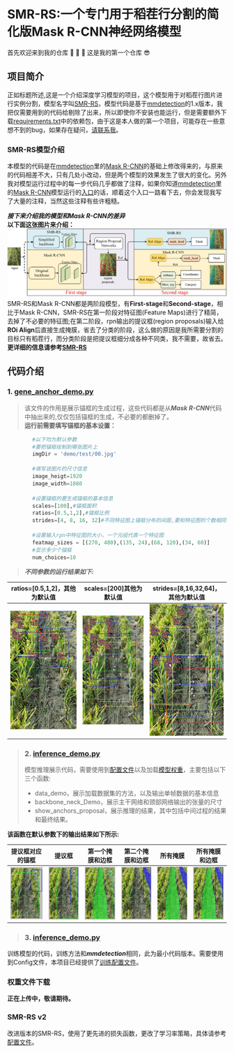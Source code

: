 # SMR-RS:一个专门用于稻茬行分割的简化版Mask R-CNN神经网络模型
首先欢迎来到我的仓库 :clap: :clap: :clap: 这是我的第一个仓库 :sunglasses:
## 项目简介
正如标题所述,这是一个介绍深度学习模型的项目，这个模型用于对稻茬行图片进行实例分割，模型名字叫[SMR-RS](https://www.mdpi.com/2076-3417/13/16/9136 "论文地址")，模型代码是基于[mmdetection](https://github.com/open-mmlab/mmdetection "mmdetection")的1.x版本，我把仅需要用到的代码给剔除了出来，所以即使你不安装也能运行，但是需要额外下载[requirements.txt](/requirements.txt)中的依赖包，由于这是本人做的第一个项目，可能存在一些意想不到的bug，如果存在疑问，[请联系我](2812344948@qq.com "2812344948@qq.com")。
### SMR-RS模型介绍
本模型的代码是在[mmdetection](https://github.com/open-mmlab/mmdetection "mmdetection")里的[Mask R-CNN](https://arxiv.org/pdf/1703.06870)的基础上修改得来的，与原来的代码相差不大，只有几处小改动，但是两个模型的效果发生了很大的变化。另外我对模型运行过程中的每一步代码几乎都做了注释，如果你知道[mmdetection](https://github.com/open-mmlab/mmdetection "mmdetection")里的[Mask R-CNN](https://arxiv.org/pdf/1703.06870)模型运行的[入口](RRdet\model\detectors\two_stage.py)的话，顺着这个入口一路看下去，你会发现我写了大量的注释，当然这些注释有些许粗糙。

***接下来介绍我的模型和Mask R-CNN的差异***  
**以下面这张图片来介绍：** 
![模型对比](./demo/README/00.jpg "模型对比")
SMR-RS和Mask R-CNN都是两阶段模型，有**First-stage**和**Second-stage**，相比于Mask R-CNN，SMR-RS在第一阶段对特征图(Feature Maps)进行了精简，去掉了不必要的特征图;在第二阶段，rpn输出的提议框(region proposals)输入给**ROi Align**后直接生成掩膜，省去了分类的阶段，这么做的原因是我所需要分割的目标只有稻茬行，而分类阶段是把提议框细分成各种不同类，我不需要，故省去。  
**更详细的信息请参考[SMR-RS](https://www.mdpi.com/2076-3417/13/16/9136 "SMR-RS")**
## 代码介绍
### 1. **[gene_anchor_demo.py](gene_anchor_demo.py)**   
> 该文件的作用是展示锚框的生成过程，这些代码都是从***Mask R-CNN***代码中抽出来的,仅仅包括锚框的生成，不必要的都删掉了。    
**运行前需要填写锚框的基本设置：**
```Python
        #以下均为默认参数
        #要把锚框绘制到哪张图片上
        imgDir = 'demo/test/00.jpg'

        #填写该图片的尺寸信息
        image_heigt=1920
        image_width=1080

        #设置锚框的要生成锚框的基本信息
        scales=[100],#锚框面积
        ratios=[0.5,1,2],#锚框比例
        strides=[4, 8, 16, 32]#不同特征图上锚框分布的间距,要和特征图的个数相同

        #设置输入rpn中特征图的大小，一个元组代表一个特征图
        featmap_sizes = [(270, 480),(135, 24),(68, 120),(34, 60)]
        #显示多少个锚框
        num_choices=10
```
> ***不同参数的运行结果如下:***       

|ratios=[0.5,1,2]，其他为默认值|scales=[200]其他为默认值|strides=[8,16,32,64]，其他为默认值|
|:------------:|:----------:|:------------:|
|<img src="./demo/README/anchors_show.jpg" width="300" alt="gene_anchor_demo.py的运行结果"/>|<img src="./demo/README/anchors_show02.jpg" width="300" alt="gene_anchor_demo.py的运行结果"/>|<img src="./demo/README/anchors_show03.jpg" width="300" alt="gene_anchor_demo.py的运行结果"/>|        

> ### 2. **[inference_demo.py](inference_demo.py)**   
> 模型推理展示代码，需要使用到[配置文件](./configs/infer_cfg/ "训练配置文件")以及加载[模型权重](#权重文件下载)，主要包括以下三个函数:   
> * data_demo，展示加载数据集的方法，以及输出单帧数据的基本信息
> * backbone_neck_Demo，展示主干网络和颈部网络输出的张量的尺寸
> * show_anchors_proposal，展示推理的结果，其中包括中间过程的结果和最终结果。
 
**该函数在默认参数下的输出结果如下所示:**   

|提议框对应的锚框|提议框|第一个掩膜和边框|第二个掩膜和边框|所有掩膜|所有掩膜和边框|
|:------------: |:---------------:|:-----:|:---------------:|:-----:|:-----:|
| ![提议框对应的锚框](./demo/README/keep_anchors.jpg "提议框对应的锚框")  | ![提议框](./demo/README/proposals.jpg "提议框")  |![第一个掩膜和边框](./demo/README/proposal_mask_path0.jpg "第一个掩膜和边框")  |![第二个掩膜和边框](./demo/README/proposal_mask_path1.jpg "第二个掩膜和边框") |![所有掩膜](./demo/README/mask_blend.jpg "所有掩膜") |![所有掩膜和边框](./demo/README/proposal_mask_path.jpg "所有掩膜和边框") |

> ### 3. **[inference_demo.py](train_user.py)**  
训练模型的代码，训练方法和***mmdetection***相同，此为最小代码版本。需要使用到Config文件，本项目已经提供了[训练配置文件](./configs/train_cfg/ "训练配置文件")。

### 权重文件下载
**正在上传中，敬请期待。**
### SMR-RS v2
改进版本的SMR-RS，使用了更先进的损失函数，更改了学习率策略，具体请参考[配置文件](configs/infer_cfg/SMRv2/my_custom_config_simple_v2_01.py "SMR-RS v2")。


